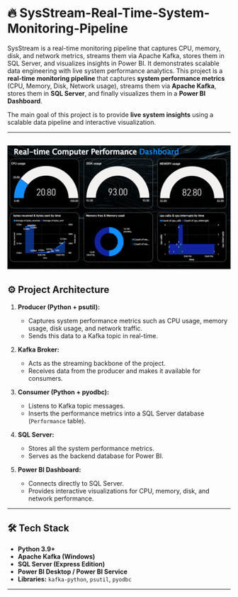 # 🔥 SysStream-Real-Time-System-Monitoring-Pipeline
SysStream is a real-time monitoring pipeline that captures CPU, memory, disk, and network metrics, streams them via Apache Kafka, stores them in SQL Server, and visualizes insights in Power BI. It demonstrates scalable data engineering with live system performance analytics.
This project is a **real-time monitoring pipeline** that captures **system performance metrics** (CPU, Memory, Disk, Network usage), streams them via **Apache Kafka**, stores them in **SQL Server**, and finally visualizes them in a **Power BI Dashboard**.  

The main goal of this project is to provide **live system insights** using a scalable data pipeline and interactive visualization.

---
![Dashboard Preview](Dashboard.png)
---
## ⚙️ Project Architecture
1. **Producer (Python + psutil):**
   - Captures system performance metrics such as CPU usage, memory usage, disk usage, and network traffic.
   - Sends this data to a Kafka topic in real-time.

2. **Kafka Broker:**
   - Acts as the streaming backbone of the project.
   - Receives data from the producer and makes it available for consumers.

3. **Consumer (Python + pyodbc):**
   - Listens to Kafka topic messages.
   - Inserts the performance metrics into a SQL Server database (`Performance` table).

4. **SQL Server:**
   - Stores all the system performance metrics.
   - Serves as the backend database for Power BI.

5. **Power BI Dashboard:**
   - Connects directly to SQL Server.
   - Provides interactive visualizations for CPU, memory, disk, and network performance.

---

## 🛠️ Tech Stack
- **Python 3.9+**
- **Apache Kafka (Windows)**
- **SQL Server (Express Edition)**
- **Power BI Desktop / Power BI Service**
- **Libraries:** `kafka-python`, `psutil`, `pyodbc`

---

